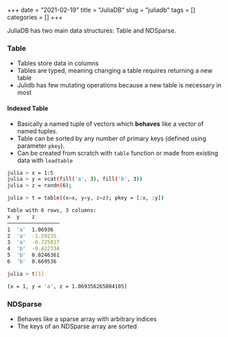 +++ 
date = "2021-02-19"
title = "JuliaDB"
slug = "juliadb"
tags = []
categories = []
+++

JuliaDB has two main data structures: Table and NDSparse.


### Table
- Tables store data in columns
- Tables are typed, meaning changing a table requires returning a new table
- Julidb has few mutating operations because a new table is necessary in most 

#### Indexed Table
- Basically a named tuple of vectors which __behaves__ like a vector of named tuples.
- Table can be sorted by any number of primary keys (defined using parameter `pkey`).
- Can be created from scratch with `table` function or made from existing data with `loadtable`

```sh
julia > x = 1:5
julia > y = vcat(fill('a', 3), fill('b', 3))
julia > z = randn(6);

julia > t = table((x=x, y=y, z=z); pkey = [:x, :y])

Table with 6 rows, 3 columns:
x  y    z
─────────────────
1  'a'  1.06936
2  'a'  -1.29235
3  'a'  -0.725817
4  'b'  -0.422334
5  'b'  0.0246361
6  'b'  0.669536
```

```sh
julia > t[1]

(x = 1, y = 'a', z = 1.069356265804105)
```

### NDSparse
- Behaves like a sparse array with arbitrary indices
- The keys of an NDSparse array are sorted



